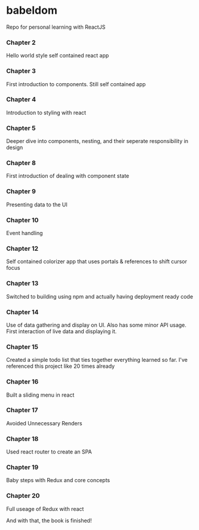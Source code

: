 # babeldom
Repo for personal learning with ReactJS


### Chapter 2 
Hello world style self contained react app

### Chapter 3
First introduction to components. Still self contained app

### Chapter 4
Introduction to styling with react

### Chapter 5
Deeper dive into components, nesting, and their seperate responsibility in design

### Chapter 8
First introduction of dealing with component state

### Chapter 9
Presenting data to the UI

### Chapter 10
Event handling

### Chapter 12
Self contained colorizer app that uses portals & references to shift cursor focus

### Chapter 13
Switched to building using npm and actually having deployment ready code

### Chapter 14
Use of data gathering and display on UI. Also has some minor API usage. First interaction of live data and displaying it. 

### Chapter 15
Created a simple todo list that ties together everything learned so far. I've referenced this project like 20 times already

### Chapter 16
Built a sliding menu in react 

### Chapter 17
Avoided Unnecessary Renders

### Chapter 18
Used react router to create an SPA

### Chapter 19
Baby steps with Redux and core concepts

### Chapter 20
Full useage of Redux with react

And with that, the book is finished! 
